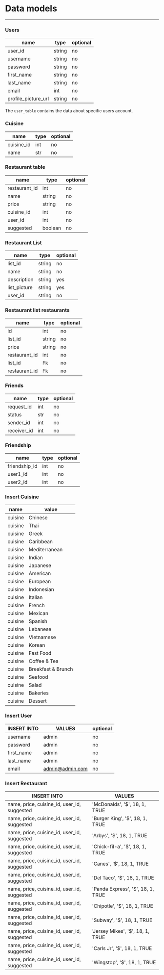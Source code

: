 # Data models

---

### Users

| name                | type   | optional |
| ------------------- | ------ | -------- |
| user_id             | string | no       |
| username            | string | no       |
| password            | string | no       |
| first_name          | string | no       |
| last_name           | string | no       |
| email               | int    | no       |
| profile_picture_url | string | no       |

The `user_table` contains the data about specific users account.

### Cuisine

| name       | type | optional |
| ---------- | ---- | -------- |
| cuisine_id | int  | no       |
| name       | str  | no       |

### Restaurant table

| name          | type    | optional |
| ------------- | ------- | -------- |
| restaurant_id | int     | no       |
| name          | string  | no       |
| price         | string  | no       |
| cuisine_id    | int     | no       |
| user_id       | int     | no       |
| suggested     | boolean | no       |

### Restaurant List

| name         | type   | optional |
| ------------ | ------ | -------- |
| list_id      | string | no       |
| name         | string | no       |
| description  | string | yes      |
| list_picture | string | yes      |
| user_id      | string | no       |

### Restaurant list restaurants

| name          | type   | optional |
| ------------- | ------ | -------- |
| id            | int    | no       |
| list_id       | string | no       |
| price         | string | no       |
| restaurant_id | int    | no       |
| list_id       | Fk     | no       |
| restaurant_id | Fk     | no       |

### Friends

| name        | type | optional |
| ----------- | ---- | -------- |
| request_id  | int  | no       |
| status      | str  | no       |
| sender_id   | int  | no       |
| receiver_id | int  | no       |

### Friendship

| name          | type | optional |
| ------------- | ---- | -------- |
| friendship_id | int  | no       |
| user1_id      | int  | no       |
| user2_id      | int  | no       |

### Insert Cuisine

| name    | value              |
| ------- | ------------------ |
| cuisine | Chinese            |
| cuisine | Thai               |
| cuisine | Greek              |
| cuisine | Caribbean          |
| cuisine | Mediterranean      |
| cuisine | Indian             |
| cuisine | Japanese           |
| cuisine | American           |
| cuisine | European           |
| cuisine | Indonesian         |
| cuisine | Italian            |
| cuisine | French             |
| cuisine | Mexican            |
| cuisine | Spanish            |
| cuisine | Lebanese           |
| cuisine | Vietnamese         |
| cuisine | Korean             |
| cuisine | Fast Food          |
| cuisine | Coffee & Tea       |
| cuisine | Breakfast & Brunch |
| cuisine | Seafood            |
| cuisine | Salad              |
| cuisine | Bakeries           |
| cuisine | Dessert            |

### Insert User

| INSERT INTO | VALUES          | optional |
| ----------- | --------------- | -------- |
| username    | admin           | no       |
| password    | admin           | no       |
| first_name  | admin           | no       |
| last_name   | admin           | no       |
| email       | admin@admin.com | no       |

### Insert Restaurant

| INSERT INTO                                 | VALUES                            |
| ------------------------------------------- | --------------------------------- |
| name, price, cuisine_id, user_id, suggested | 'McDonalds', '$', 18, 1, TRUE     |
| name, price, cuisine_id, user_id, suggested | 'Burger King', '$', 18, 1, TRUE   |
| name, price, cuisine_id, user_id, suggested | 'Arbys', '$', 18, 1, TRUE         |
| name, price, cuisine_id, user_id, suggested | 'Chick-fil-a', '$', 18, 1, TRUE   |
| name, price, cuisine_id, user_id, suggested | 'Canes', '$', 18, 1, TRUE         |
| name, price, cuisine_id, user_id, suggested | 'Del Taco', '$', 18, 1, TRUE      |
| name, price, cuisine_id, user_id, suggested | 'Panda Express', '$', 18, 1, TRUE |
| name, price, cuisine_id, user_id, suggested | 'Chipotle', '$', 18, 1, TRUE      |
| name, price, cuisine_id, user_id, suggested | 'Subway', '$', 18, 1, TRUE        |
| name, price, cuisine_id, user_id, suggested | 'Jersey Mikes', '$', 18, 1, TRUE  |
| name, price, cuisine_id, user_id, suggested | 'Carls Jr', '$', 18, 1, TRUE      |
| name, price, cuisine_id, user_id, suggested | 'Wingstop', '$', 18, 1, TRUE      |
